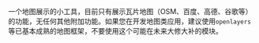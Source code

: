 一个地图展示的小工具，目前只有展示瓦片地图（OSM、百度、高德、谷歌等）的功能，无任何其他附加功能。如果您在开发地图类应用，建议使用`openlayers`等已基本成熟的地图框架，不要使用这个可能在未来大修大补的模块。